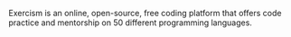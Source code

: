 Exercism is an online, open-source, free coding platform that offers code practice and mentorship on 50 different programming languages.
